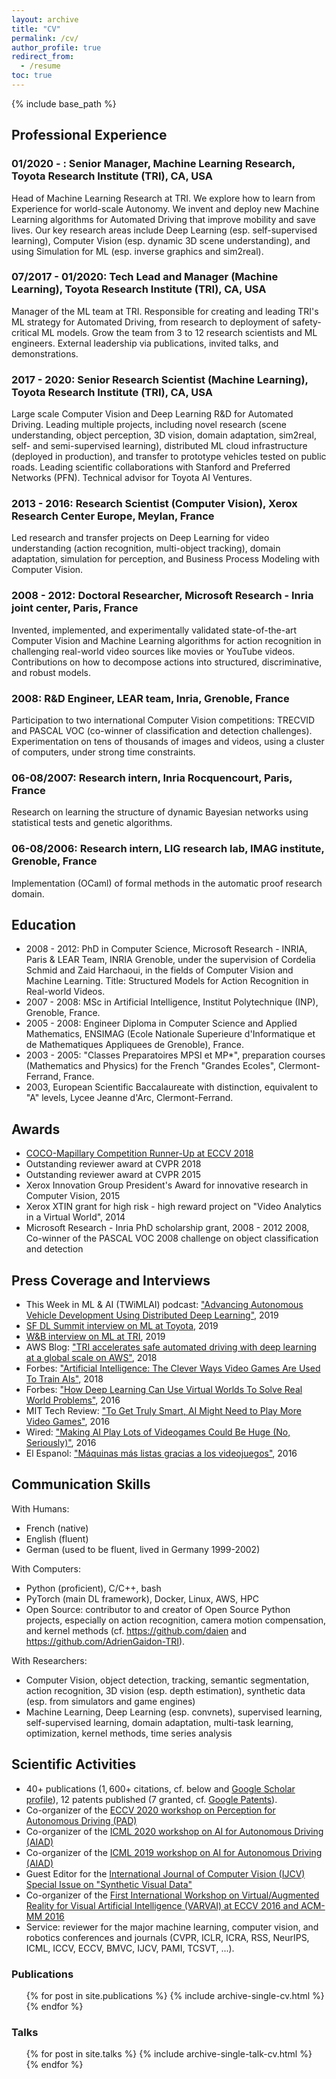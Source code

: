 ```yaml
---
layout: archive
title: "CV"
permalink: /cv/
author_profile: true
redirect_from:
  - /resume
toc: true
---
```


{% include base_path %}

## Professional Experience

### 01/2020 - : Senior Manager, Machine Learning Research, Toyota Research Institute (TRI), CA, USA

Head of Machine Learning Research at TRI. We explore how to learn from Experience for world-scale Autonomy. We invent and deploy new Machine Learning algorithms for Automated Driving that improve mobility and save lives. Our key research areas include Deep Learning (esp. self-supervised learning), Computer Vision (esp. dynamic 3D scene understanding), and using Simulation for ML (esp. inverse graphics and sim2real).

### 07/2017 - 01/2020: Tech Lead and Manager (Machine Learning), Toyota Research Institute (TRI), CA, USA

Manager of the ML team at TRI. Responsible for creating and leading TRI's ML strategy for Automated Driving, from research to deployment of safety-critical ML models. Grow the team from 3 to 12 research scientists and ML engineers. External leadership via publications, invited talks, and demonstrations.

### 2017 - 2020: Senior Research Scientist (Machine Learning), Toyota Research Institute (TRI), CA, USA

Large scale Computer Vision and Deep Learning R&D for Automated Driving. Leading multiple projects, including novel research (scene understanding, object perception, 3D vision, domain adaptation, sim2real, self- and semi-supervised learning), distributed ML cloud infrastructure (deployed in production), and transfer to prototype vehicles tested on public roads. Leading scientific collaborations with Stanford and Preferred Networks (PFN). Technical advisor for Toyota AI Ventures.

### 2013 - 2016: Research Scientist (Computer Vision), Xerox Research Center Europe, Meylan, France

Led research and transfer projects on Deep Learning for video understanding (action recognition, multi-object tracking), domain adaptation, simulation for perception, and Business Process Modeling with Computer Vision.

### 2008 - 2012: Doctoral Researcher, Microsoft Research - Inria joint center, Paris, France

Invented, implemented, and experimentally validated state-of-the-art Computer
Vision and Machine Learning algorithms for action recognition in
challenging real-world video sources like movies or YouTube videos.
Contributions on how to decompose actions into structured, discriminative,
and robust models.

### 2008: R&D Engineer, LEAR team, Inria, Grenoble, France

Participation to two international Computer Vision competitions: TRECVID and
PASCAL VOC (co-winner of classification and detection challenges).
Experimentation on tens of thousands of images and videos, using a
cluster of computers, under strong time constraints.

### 06-08/2007: Research intern, Inria Rocquencourt, Paris, France

Research on learning the structure of dynamic Bayesian networks using
statistical tests and genetic algorithms.

### 06-08/2006: Research intern, LIG research lab, IMAG institute, Grenoble, France

Implementation (OCaml) of formal methods in the automatic proof research domain.


## Education

- 2008 - 2012: PhD in Computer Science, Microsoft Research - INRIA, Paris \& LEAR Team, INRIA Grenoble, under the supervision of Cordelia Schmid and Zaid Harchaoui, in the fields of Computer Vision and Machine Learning. Title: Structured Models for Action Recognition in Real-world Videos.
- 2007 - 2008: MSc in Artificial Intelligence, Institut Polytechnique (INP), Grenoble, France.
- 2005 - 2008: Engineer Diploma in Computer Science and Applied Mathematics, ENSIMAG (Ecole Nationale Superieure d'Informatique et de Mathematiques Appliquees de Grenoble), France.
- 2003 - 2005: "Classes Preparatoires MPSI et MP*", preparation courses (Mathematics and Physics) for the French "Grandes Ecoles", Clermont-Ferrand, France.
- 2003, European Scientific Baccalaureate with distinction, equivalent to "A" levels, Lycee Jeanne d'Arc, Clermont-Ferrand.


## Awards

- [COCO-Mapillary Competition Runner-Up at ECCV 2018](http://cocodataset.org/workshop/coco-mapillary-eccv-2018.html)
- Outstanding reviewer award at CVPR 2018
- Outstanding reviewer award at CVPR 2015
- Xerox Innovation Group President's Award for innovative research in Computer Vision, 2015
- Xerox XTIN grant for high risk - high reward project on "Video Analytics in a Virtual World", 2014
- Microsoft Research - Inria PhD scholarship grant, 2008 - 2012
2008, Co-winner of the PASCAL VOC 2008 challenge on object classification and detection


## Press Coverage and Interviews

- This Week in ML \& AI (TWiMLAI) podcast: ["Advancing Autonomous Vehicle Development Using Distributed Deep Learning"](https://twimlai.com/twiml-talk-269-advancing-autonomous-vehicle-development-using-distributed-deep-learning-with-adrien-gaidon/), 2019
- [SF DL Summit interview on ML at Toyota](https://www.youtube.com/watch?v=jBIYRoAQJuo), 2019
- [W\&B interview on ML at TRI](https://www.wandb.com/blog/tri-interview), 2019
- AWS Blog: ["TRI accelerates safe automated driving with deep learning at a global scale on AWS"](https://aws.amazon.com/blogs/machine-learning/toyota-research-institute-accelerates-safe-automated-driving-with-deep-learning-at-a-global-scale-on-aws/), 2018
- Forbes: ["Artificial Intelligence: The Clever Ways Video Games Are Used To Train AIs"](https://www.forbes.com/sites/bernardmarr/2018/06/13/artificial-intelligence-the-clever-ways-video-games-are-used-to-train-ais/#5c46910794740), 2018
- Forbes: ["How Deep Learning Can Use Virtual Worlds To Solve Real World Problems"](http://goo.gl/aHHcEi), 2016
- MIT Tech Review: ["To Get Truly Smart, AI Might Need to Play More Video Games"](https://goo.gl/dZXzsi), 2016
- Wired: ["Making AI Play Lots of Videogames Could Be Huge (No, Seriously)"](http://goo.gl/a5UnfJ), 2016
- El Espanol: ["Máquinas más listas gracias a los videojuegos"](http://goo.gl/EIfRao), 2016


## Communication Skills

With Humans:
- French (native)
- English (fluent)
- German (used to be fluent, lived in Germany 1999-2002)

With Computers:
- Python (proficient), C/C++, bash
- PyTorch (main DL framework), Docker, Linux, AWS, HPC
- Open Source: contributor to and creator of Open Source Python projects, especially on action recognition, camera motion compensation, and kernel methods (cf. https://github.com/daien and https://github.com/AdrienGaidon-TRI).

With Researchers:
- Computer Vision, object detection, tracking, semantic segmentation, action recognition, 3D vision (esp. depth estimation), synthetic data (esp. from simulators and game engines)
- Machine Learning, Deep Learning (esp. convnets),
supervised learning, self-supervised learning, domain adaptation,
multi-task learning, optimization, kernel methods, time series analysis


## Scientific Activities

- 40+ publications ($1,600+$ citations, cf. below and [Google Scholar profile](https://scholar.google.com/citations?user=2StUgf4AAAAJ&hl=en)), 12 patents published (7 granted, cf. [Google Patents](https://patents.google.com/?inventor=Adrien+Gaidon&num=25)).
- Co-organizer of the [ECCV 2020 workshop on Perception for Autonomous Driving (PAD)](https://sites.google.com/view/pad2020)
- Co-organizer of the [ICML 2020 workshop on AI for Autonomous Driving (AIAD)](https://sites.google.com/view/aiad2020)
- Co-organizer of the [ICML 2019 workshop on AI for Autonomous Driving (AIAD)](https://sites.google.com/view/icml2019aiad/home)
- Guest Editor for the [International Journal of Computer Vision (IJCV) Special Issue on "Synthetic Visual Data"](https://sites.google.com/site/ijcvsyntheticvisualdata/)
- Co-organizer of the [First International Workshop on Virtual/Augmented Reality for Visual Artificial Intelligence (VARVAI) at ECCV 2016 and ACM-MM 2016](http://adas.cvc.uab.es/varvai2016/)
- Service: reviewer for the major machine learning, computer vision, and robotics conferences and journals (CVPR, ICLR, ICRA, RSS, NeurIPS, ICML, ICCV, ECCV, BMVC, IJCV, PAMI, TCSVT, ...).


### Publications

  <ul>{% for post in site.publications %}
    {% include archive-single-cv.html %}
  {% endfor %}</ul>

### Talks

  <ul>{% for post in site.talks %}
    {% include archive-single-talk-cv.html %}
  {% endfor %}</ul>